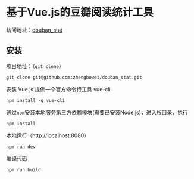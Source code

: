 # 基于Vue.js的豆瓣阅读统计工具

访问地址：<a href="http://zhengbowei.github.io/douban_stat/">douban_stat</a>

## 安装

项目地址：（`git clone`）

```
git clone git@github.com:zhengbowei/douban_stat.git
```

安装 Vue.js 提供一个官方命令行工具 vue-cli

```
npm install -g vue-cli
```

通过`npm`安装本地服务第三方依赖模块(需要已安装Node.js)，进入根目录，执行

```
npm install
```

本地运行（http://localhost:8080）

```
npm run dev
```

编译代码

```
npm run build
```



